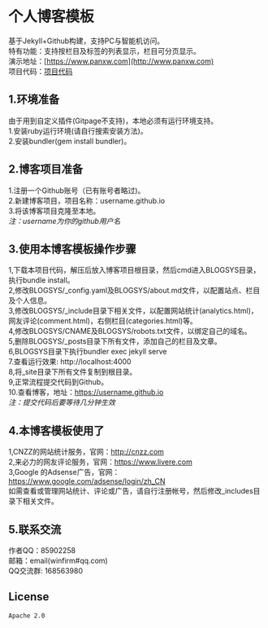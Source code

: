 个人博客模板
================
基于Jekyll+Github构建，支持PC与智能机访问。   
特有功能：支持按栏目及标签的列表显示，栏目可分页显示。  
演示地址：[https://www.panxw.com](http://www.panxw.com)  
项目代码：[项目代码](https://github.com/panxw/panxw.github.com)  

## 1.环境准备
由于用到自定义插件(Gitpage不支持)，本地必须有运行环境支持。  
1.安装ruby运行环境(请自行搜索安装方法)。  
2.安装bundler(gem install bundler)。  

## 2.博客项目准备
1.注册一个Github账号（已有账号者略过)。  
2.新建博客项目，项目名称：username.github.io  
3.将该博客项目克隆至本地。  
*注：username为你的github用户名*  

## 3.使用本博客模板操作步骤
1,下载本项目代码，解压后放入博客项目根目录，然后cmd进入BLOGSYS目录，执行bundle install。  
2,修改BLOGSYS/_config.yaml及BLOGSYS/about.md文件，以配置站点、栏目及个人信息。  
3,修改BLOGSYS/_include目录下相关文件，以配置网站统计(analytics.html)，网友评论(comment.html)，右侧栏目(categories.html)等。  
4,修改BLOGSYS/CNAME及BLOGSYS/robots.txt文件，以绑定自己的域名。  
5,删除BLOGSYS/_posts目录下所有文件，添加自己的栏目及文章。  
6,BLOGSYS目录下执行bundler exec jekyll serve  
7.查看运行效果: http://localhost:4000  
8,将_site目录下所有文件复制到根目录。  
9,正常流程提交代码到Github。  
10.查看博客，地址：https://username.github.io  
*注：提交代码后要等待几分钟生效*    


## 4.本博客模板使用了
1,CNZZ的网站统计服务，官网：http://cnzz.com  
2,来必力的网友评论服务，官网：https://www.livere.com  
3,Google 的Adsense广告，官网：https://www.google.com/adsense/login/zh_CN  
如需查看或管理网站统计、评论或广告，请自行注册帐号，然后修改_includes目录下相关文件。  

## 5.联系交流
作者QQ：85902258  
邮箱：email(winfirm#qq.com)  
QQ交流群: 168563980   

## License
    Apache 2.0
